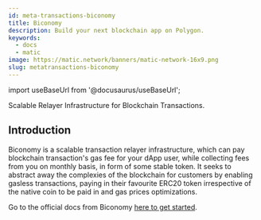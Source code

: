 ```yaml
---
id: meta-transactions-biconomy
title: Biconomy
description: Build your next blockchain app on Polygon.
keywords:
  - docs
  - matic
image: https://matic.network/banners/matic-network-16x9.png
slug: metatransactions-biconomy
---
```

import useBaseUrl from '@docusaurus/useBaseUrl';

Scalable Relayer Infrastructure for Blockchain Transactions.

## Introduction

Biconomy is a scalable transaction relayer infrastructure, which can pay blockchain transaction's gas fee for your dApp user, while collecting fees from you on monthly basis, in form of some stable token. It seeks to abstract away the complexies of the blockchain for customers by enabling gasless transactions, paying in their favourite ERC20 token irrespective of the native coin to be paid in and gas prices optimizations.

Go to the official docs from Biconomy [here to get started](https://docs.biconomy.io/biconomy-dashboard).



<!-- ### Contract based Accounts

In this approach, for each user an upgradable contract wallet is created, which acts as a proxy contract & relays all transactions to destination smart contract. As user needs to keep all of their assets under supervision of this proxy contract, all blockchain transactions to be routed via this proxy contract.

<img src={useBaseUrl("img/biconomy/Untitled.png")} />


### Native Meta Transactions

If dApps support native meta transactions, then biconomy relayers can directly talk to dApp contract, where we don't need any user specific contract wallet.

<img src={useBaseUrl("img/biconomy/NativeMetaTx.png")} />

## Integration

Biconomy offers their SDK that makes this integration seamless, called Mexa.

Integration with Mexa is a two step process:

1. Register your DApp on Mexa Dashboard, a dashboard for developers, and copy API Key generated for your DApp.
2. Integrate Mexa SDK in your DApp code using API Key you got from dashboard.

You will first need your deployed smart contract address and it's ABI to register on the dashboard.

### Dashboard

Follow the steps **[here](https://docs.biconomy.io/biconomy-dashboard)**, to register an account and add a DApp to get the keys, and configure functions that will accept signed transactions.

### Using mexa

Get inside dApp client code directory, to configure meta transactions. Lets first install `@biconomy/mexa` from npm.

```js
npm install @biconomy/mexa --save
```

Now we can initialize biconomy & web3. In place of `<web3 provider>` you can use `window.ethereum` if your dApp users are using MetaMask.

```js
import Biconomy from "@biconomy/mexa";

const biconomy = new Biconomy(<web3 provider>, {apiKey: <API Key>});
web3 = new Web3(biconomy);

biconomy.onEvent(biconomy.READY, () => {

  // Initialize your dapp here like getting user accounts etc

}).onEvent(biconomy.ERROR, (error, message) => {

  // Handle error while initializing mexa

});
```

Congratulations 👏

You have now enabled meta transactions in your DApp. Interact with web3 the way you have been doing it.

Now whenever there is a write transaction action(registered in mexa dashboard also) initiated from the user, mexa will ask for user’s signature in an [EIP-712](https://github.com/ethereum/EIPs/blob/master/EIPS/eip-712.md) format and handle the transaction rather than sending signed transaction directly to blockchain from user’s wallet.

### Next

You can go through [this](https://github.com/bcnmy/dapp-demo) example for getting an in depth overview of native meta transactions. -->
